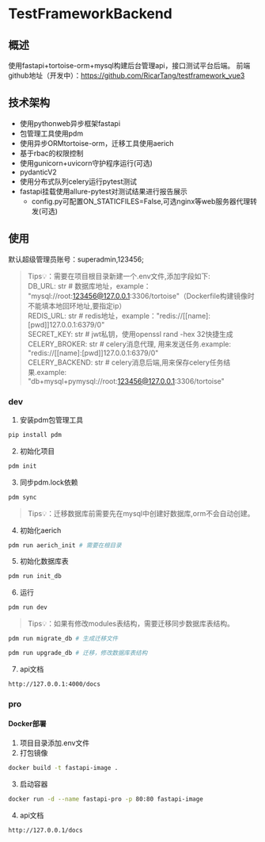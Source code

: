 # TestFrameworkBackend

## 概述
使用fastapi+tortoise-orm+mysql构建后台管理api，接口测试平台后端。
前端github地址（开发中）：https://github.com/RicarTang/testframework_vue3
## 技术架构
- 使用pythonweb异步框架fastapi
- 包管理工具使用pdm
- 使用异步ORMtortoise-orm，迁移工具使用aerich
- 基于rbac的权限控制
- 使用gunicorn+uvicorn守护程序运行(可选)
- pydanticV2
- 使用分布式队列celery运行pytest测试
- fastapi挂载使用allure-pytest对测试结果进行报告展示
    - config.py可配置ON_STATICFILES=False,可选nginx等web服务器代理转发(可选)
## 使用
默认超级管理员账号：superadmin,123456;
> Tips💡：需要在项目根目录新建一个.env文件,添加字段如下:<br>
>   DB_URL: str   # 数据库地址，example： "mysql://root:123456@127.0.0.1:3306/tortoise"（Dockerfile构建镜像时不能填本地回环地址,要指定ip）<br>
>   REDIS_URL: str  # redis地址，example："redis://[[name]:[pwd]]127.0.0.1:6379/0"<br>
>   SECRET_KEY: str  # jwt私钥，使用openssl rand -hex 32快捷生成<br>
>   CELERY_BROKER: str  # celery消息代理, 用来发送任务.example: "redis://[[name]:[pwd]]127.0.0.1:6379/0"<br>
>   CELERY_BACKEND: str  # celery消息后端,用来保存celery任务结果.example: "db+mysql+pymysql://root:123456@127.0.0.1:3306/tortoise"
### dev
1. 安装pdm包管理工具
```Bash
pip install pdm
```
2. 初始化项目
```Bash
pdm init
```
3. 同步pdm.lock依赖
```Bash
pdm sync
```
> Tips💡：迁移数据库前需要先在mysql中创建好数据库,orm不会自动创建。
4. 初始化aerich
```Bash
pdm run aerich_init # 需要在根目录
```
5. 初始化数据库表
```Bash
pdm run init_db
```
6. 运行
```Bash
pdm run dev
```
> Tips💡：如果有修改modules表结构，需要迁移同步数据库表结构。

```Bash
pdm run migrate_db # 生成迁移文件
```
```Bash
pdm run upgrade_db # 迁移，修改数据库表结构
```
7. api文档
```Text
http://127.0.0.1:4000/docs
```
### pro
#### Docker部署
1. 项目目录添加.env文件
2. 打包镜像
```Bash
docker build -t fastapi-image .
```
3. 启动容器
```Bash
docker run -d --name fastapi-pro -p 80:80 fastapi-image
```
4. api文档
```Text
http://127.0.0.1/docs
```